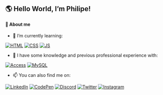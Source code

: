## 🌎 Hello World, I’m Philipe!

#### 📌 About me

- 🌱 I’m currently learning:

[![HTML](https://img.shields.io/badge/HTML5-E34F26?style=flat&logo=html5&logoColor=white)](#) [![CSS](https://img.shields.io/badge/CSS3-1572B6?style=flat&logo=css3&logoColor=white)](#) [![JS](https://img.shields.io/badge/JavaScript-323330?style=flat&logo=javascript&logoColor=F7DF1E)](#)

- 📝 I have some knowledge and previous professional experience with:

[![Access](https://img.shields.io/badge/Microsoft_Access-A4373A?style=flat&logo=microsoft-access&logoColor=white)](#) [![MySQL](https://img.shields.io/badge/MySQL-005C84?style=flat&logo=mysql&logoColor=white)](#)

- 📫 You can also find me on:

[![LinkedIn](https://img.shields.io/badge/LinkedIn-0077B5?style=flat&logo=linkedin&logoColor=white)](https://linkedin.com/phislipe)
[![CodePen](https://img.shields.io/badge/CodePen-303030?style=flat&logo=codepen&logoColor=white)](https://codepen.io/phislipe)
[![Discord](https://img.shields.io/badge/Discord-7289DA?style=flat&logo=discord&logoColor=white)](https://discordapp.com/users/330876903928102912)
[![Twitter](https://img.shields.io/badge/Twitter-1DA1F2?style=flat&logo=twitter&logoColor=white)](https://twitter.com/phislipe)
[![Instagram](https://img.shields.io/badge/Instagram-E4405F?style=flat&logo=instagram&logoColor=white)](https://instagram.com/phislipe)
